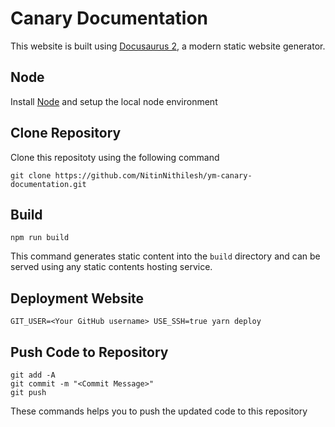 # Canary Documentation

This website is built using [Docusaurus 2](https://v2.docusaurus.io/), a modern static website generator.

## Node

Install [Node](https://nodejs.org/en/) and setup the local node environment

## Clone Repository

Clone this repositoty using the following command

```console
git clone https://github.com/NitinNithilesh/ym-canary-documentation.git
```

## Build

```console
npm run build
```

This command generates static content into the `build` directory and can be served using any static contents hosting service.

## Deployment Website

```console
GIT_USER=<Your GitHub username> USE_SSH=true yarn deploy
```

## Push Code to Repository

```console
git add -A
git commit -m "<Commit Message>"
git push
```

These commands helps you to push the updated code to this repository
